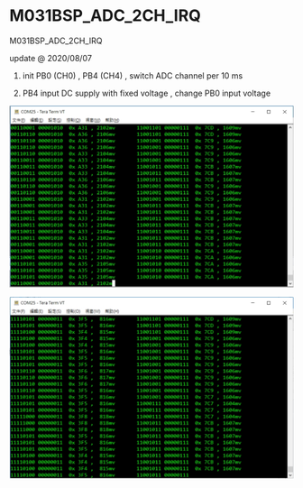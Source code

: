 # M031BSP_ADC_2CH_IRQ
 M031BSP_ADC_2CH_IRQ

update @ 2020/08/07

1. init PB0 (CH0) , PB4 (CH4) , switch ADC channel per 10 ms

2. PB4 input DC supply with fixed voltage , change PB0 input voltage 

![image](https://github.com/released/M031BSP_ADC_2CH_IRQ/blob/master/ADC_PB0_PB4_1.jpg)

![image](https://github.com/released/M031BSP_ADC_2CH_IRQ/blob/master/ADC_PB0_PB4_2.jpg)


